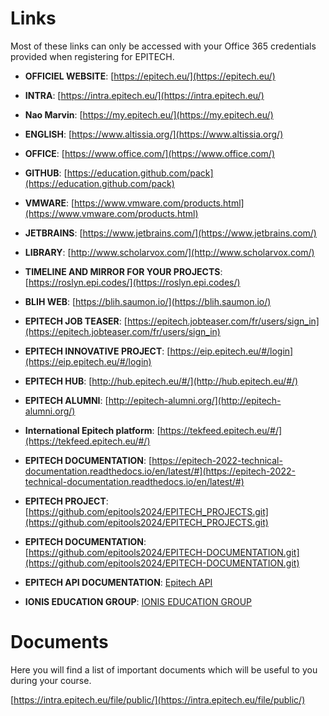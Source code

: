 # Links

Most of these links can only be accessed with your Office 365 credentials provided when registering for EPITECH.

- **OFFICIEL WEBSITE**: [https://epitech.eu/](https://epitech.eu/)

- **INTRA**: [https://intra.epitech.eu/](https://intra.epitech.eu/)

- **Nao Marvin**: [https://my.epitech.eu/](https://my.epitech.eu/)

- **ENGLISH**: [https://www.altissia.org/](https://www.altissia.org/)

- **OFFICE**: [https://www.office.com/](https://www.office.com/)

- **GITHUB**: [https://education.github.com/pack](https://education.github.com/pack)

- **VMWARE**: [https://www.vmware.com/products.html](https://www.vmware.com/products.html)

- **JETBRAINS**: [https://www.jetbrains.com/](https://www.jetbrains.com/)

- **LIBRARY**: [http://www.scholarvox.com/](http://www.scholarvox.com/)

- **TIMELINE AND MIRROR FOR YOUR PROJECTS**: [https://roslyn.epi.codes/](https://roslyn.epi.codes/)

- **BLIH WEB**: [https://blih.saumon.io/](https://blih.saumon.io/)

- **EPITECH JOB TEASER**: [https://epitech.jobteaser.com/fr/users/sign_in](https://epitech.jobteaser.com/fr/users/sign_in)

- **EPITECH INNOVATIVE PROJECT**: [https://eip.epitech.eu/#/login](https://eip.epitech.eu/#/login)

- **EPITECH HUB**: [http://hub.epitech.eu/#/](http://hub.epitech.eu/#/)

- **EPITECH ALUMNI**: [http://epitech-alumni.org/](http://epitech-alumni.org/)

- **International Epitech platform**: [https://tekfeed.epitech.eu/#/](https://tekfeed.epitech.eu/#/)

- **EPITECH DOCUMENTATION**: [https://epitech-2022-technical-documentation.readthedocs.io/en/latest/#](https://epitech-2022-technical-documentation.readthedocs.io/en/latest/#)

- **EPITECH PROJECT**: [https://github.com/epitools2024/EPITECH_PROJECTS.git](https://github.com/epitools2024/EPITECH_PROJECTS.git)

- **EPITECH DOCUMENTATION**: [https://github.com/epitools2024/EPITECH-DOCUMENTATION.git](https://github.com/epitools2024/EPITECH-DOCUMENTATION.git)

- **EPITECH API DOCUMENTATION**: [Epitech API](https://gist.github.com/demaisj/45a210a4ae13dc0b45dfbbdcf7d9a852)

- **IONIS EDUCATION GROUP**: [IONIS EDUCATION GROUP](https://e5.onthehub.com/WebStore/ProductsByMajorVersionList.aspx?cmi_cs=1&cmi_mnuMain=2027b68c-8d6a-e911-8115-000d3af41938&ws=1174c4f8-8a6f-e011-971f-0030487d8897&vsro=8)

# Documents

Here you will find a list of important documents which will be useful to you during your course.

[https://intra.epitech.eu/file/public/](https://intra.epitech.eu/file/public/)